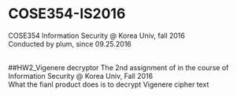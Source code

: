 # COSE354-IS2016
COSE354 Information Security @ Korea Univ, fall 2016 <br>
Conducted by plum, since 09.25.2016 <br><br>

##HW2_Vigenere decryptor
The 2nd assignment of in the course of Information Security @ Korea Univ, Fall 2016 <br>
What the fianl product does is to decrypt Vigenere cipher text
